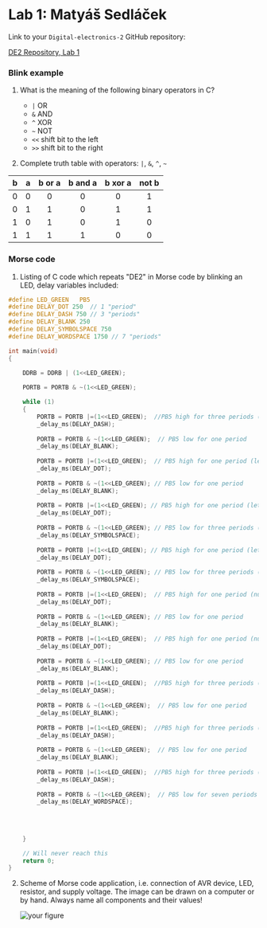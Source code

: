 # Lab 1: Matyáš Sedláček

Link to your `Digital-electronics-2` GitHub repository:

   [DE2 Repository, Lab 1](https://github.com/SedlacekMat/Digital-electronics-2/tree/main/Labs/01-tools)


### Blink example

1. What is the meaning of the following binary operators in C?
   * `|` OR
   * `&` AND
   * `^` XOR
   * `~` NOT
   * `<<` shift bit to the left
   * `>>` shift bit to the right

2. Complete truth table with operators: `|`, `&`, `^`, `~`

| **b** | **a** |**b or a** | **b and a** | **b xor a** | **not b** |
| :-: | :-: | :-: | :-: | :-: | :-: |
| 0 | 0 | 0 | 0 | 0 | 1 |
| 0 | 1 | 1 | 0 | 1 | 1 |
| 1 | 0 | 1 | 0 | 1 | 0 |
| 1 | 1 | 1 | 1 | 0 | 0 |


### Morse code

1. Listing of C code which repeats "DE2" in Morse code by blinking an LED, delay variables included:

```c
#define LED_GREEN   PB5 
#define DELAY_DOT 250  // 1 "period"
#define DELAY_DASH 750 // 3 "periods"
#define DELAY_BLANK 250
#define DELAY_SYMBOLSPACE 750
#define DELAY_WORDSPACE 1750 // 7 "periods"

int main(void)
{
    
    DDRB = DDRB | (1<<LED_GREEN);

    PORTB = PORTB & ~(1<<LED_GREEN);

    while (1)
    {
		PORTB = PORTB |=(1<<LED_GREEN);  //PB5 high for three periods (letter D)
		_delay_ms(DELAY_DASH);
		
		PORTB = PORTB & ~(1<<LED_GREEN);  // PB5 low for one period
		_delay_ms(DELAY_BLANK);
		
		PORTB = PORTB |=(1<<LED_GREEN);  // PB5 high for one period (letter D)
		_delay_ms(DELAY_DOT);
		
		PORTB = PORTB & ~(1<<LED_GREEN); // PB5 low for one period
		_delay_ms(DELAY_BLANK);
		
		PORTB = PORTB |=(1<<LED_GREEN); // PB5 high for one period (letter D)
		_delay_ms(DELAY_DOT);
		
		PORTB = PORTB & ~(1<<LED_GREEN); // PB5 low for three periods (space between letters)
		_delay_ms(DELAY_SYMBOLSPACE);
		
		PORTB = PORTB |=(1<<LED_GREEN); // PB5 high for one period (letter E)
		_delay_ms(DELAY_DOT);
		
		PORTB = PORTB & ~(1<<LED_GREEN); // PB5 low for three periods (space between letters)
		_delay_ms(DELAY_SYMBOLSPACE);
		
		PORTB = PORTB |=(1<<LED_GREEN);  // PB5 high for one period (number 2)
		_delay_ms(DELAY_DOT);
		
		PORTB = PORTB & ~(1<<LED_GREEN); // PB5 low for one period
		_delay_ms(DELAY_BLANK);
		
		PORTB = PORTB |=(1<<LED_GREEN);  // PB5 high for one period (number 2)
		_delay_ms(DELAY_DOT);
		
		PORTB = PORTB & ~(1<<LED_GREEN); // PB5 low for one period
		_delay_ms(DELAY_BLANK);
		
		PORTB = PORTB |=(1<<LED_GREEN);  //PB5 high for three periods (number 2)
		_delay_ms(DELAY_DASH);
		
		PORTB = PORTB & ~(1<<LED_GREEN);  // PB5 low for one period
		_delay_ms(DELAY_BLANK);
		
		PORTB = PORTB |=(1<<LED_GREEN);  //PB5 high for three periods (number 2)
		_delay_ms(DELAY_DASH);
		
		PORTB = PORTB & ~(1<<LED_GREEN);  // PB5 low for one period
		_delay_ms(DELAY_BLANK);
		
		PORTB = PORTB |=(1<<LED_GREEN);  //PB5 high for three periods (number 2)
		_delay_ms(DELAY_DASH);
		
		PORTB = PORTB & ~(1<<LED_GREEN);  // PB5 low for seven periods (end of the word)
		_delay_ms(DELAY_WORDSPACE);
		
		
        
		
    }

    // Will never reach this
    return 0;
}

```


2. Scheme of Morse code application, i.e. connection of AVR device, LED, resistor, and supply voltage. The image can be drawn on a computer or by hand. Always name all components and their values!

   ![your figure]()
